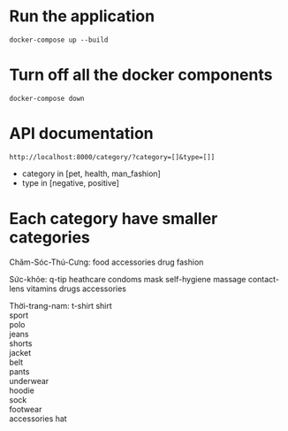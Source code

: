 # Run the application
```docker-compose up --build```
# Turn off all the docker components
```docker-compose down```
# API documentation
```http://localhost:8000/category/?category=[]&type=[]]```
- category in [pet, health, man_fashion]
- type in [negative, positive]

# Each category have smaller categories

Chăm-Sóc-Thú-Cưng:
      food
      accessories
      drug
      fashion

Sức-khỏe:
      q-tip
      heathcare
      condoms
      mask
      self-hygiene
      massage
      contact-lens
      vitamins
      drugs
      accessories

Thời-trang-nam:
      t-shirt
      shirt       
      sport          
      polo          
      jeans          
      shorts         
      jacket         
      belt         
      pants           
      underwear     
      hoodie       
      sock          
      footwear       
      accessories
      hat      
 
